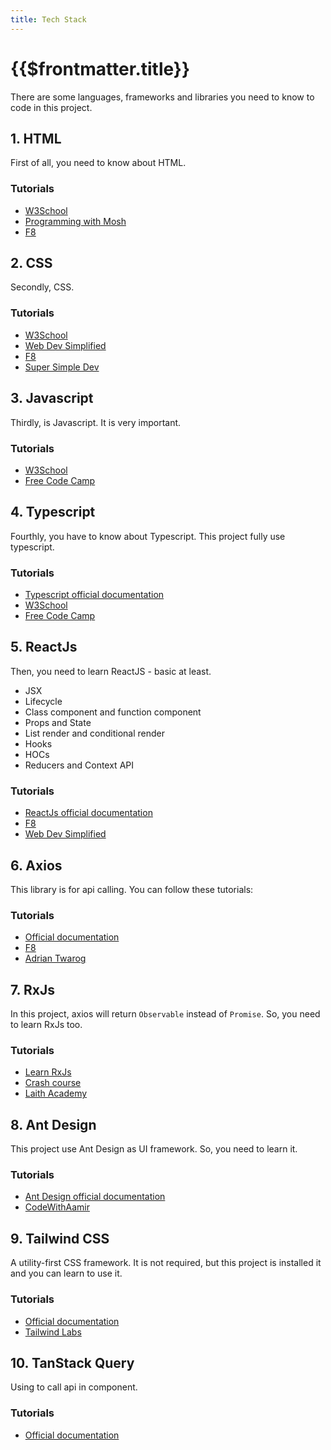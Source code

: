 ```yaml
---
title: Tech Stack
---
```


# {{$frontmatter.title}}

There are some languages, frameworks and libraries you need to know to code in this project.

## 1. HTML

First of all, you need to know about HTML.

### Tutorials

- [W3School](https://www.w3schools.com/html/default.asp)
- [Programming with Mosh](https://www.youtube.com/watch?v=qz0aGYrrlhU&ab_channel=ProgrammingwithMosh)
- [F8](https://www.youtube.com/watch?v=R6plN3FvzFY&list=PL_-VfJajZj0U9nEXa4qyfB4U5ZIYCMPlz&ab_channel=F8Official)

## 2. CSS

Secondly, CSS.

### Tutorials

- [W3School](https://www.w3schools.com/css/default.asp)
- [Web Dev Simplified](https://www.youtube.com/watch?v=1PnVor36_40&ab_channel=WebDevSimplified)
- [F8](https://www.youtube.com/watch?v=R6plN3FvzFY&list=PL_-VfJajZj0U9nEXa4qyfB4U5ZIYCMPlz&ab_channel=F8Official)
- [Super Simple Dev](https://www.youtube.com/watch?v=G3e-cpL7ofc&ab_channel=SuperSimpleDev)

## 3. Javascript

Thirdly, is Javascript. It is very important.

### Tutorials

- [W3School](https://www.w3schools.com/js/default.asp)
- [Free Code Camp](https://www.youtube.com/watch?v=jS4aFq5-91M&ab_channel=freeCodeCamp.org)

## 4. Typescript

Fourthly, you have to know about Typescript. This project fully use typescript.

### Tutorials

- [Typescript official documentation](https://www.typescriptlang.org/)
- [W3School](https://www.w3schools.com/typescript/index.php)
- [Free Code Camp](https://www.youtube.com/watch?v=gp5H0Vw39yw&ab_channel=freeCodeCamp.org)

## 5. ReactJs

Then, you need to learn ReactJS - basic at least.

- JSX
- Lifecycle
- Class component and function component
- Props and State
- List render and conditional render
- Hooks
- HOCs
- Reducers and Context API

### Tutorials

- [ReactJs official documentation](https://reactjs.org/)
- [F8](https://www.youtube.com/watch?v=x0fSBAgBrOQ&list=PL_-VfJajZj0UXjlKfBwFX73usByw3Ph9Q&ab_channel=F8Official)
- [Web Dev Simplified](https://www.youtube.com/watch?v=hQAHSlTtcmY&ab_channel=WebDevSimplified)

## 6. Axios

This library is for api calling. You can follow these tutorials:

### Tutorials

- [Official documentation](https://github.com/axios/axios#example)
- [F8](https://www.youtube.com/watch?v=_zeOSnVHI2I&ab_channel=F8Official)
- [Adrian Twarog](https://www.youtube.com/watch?v=12l6lkW6JhE&ab_channel=AdrianTwarog)

## 7. RxJs

In this project, axios will return `Observable` instead of `Promise`. So, you need to learn RxJs too.

### Tutorials

- [Learn RxJs](https://www.learnrxjs.io/)
- [Crash course](https://www.youtube.com/watch?v=ei7FsoXKPl0&ab_channel=TraversyMedia)
- [Laith Academy](https://www.youtube.com/watch?v=tGWBy6Vqq9w&ab_channel=LaithAcademy)

## 8. Ant Design

This project use Ant Design as UI framework. So, you need to learn it.

### Tutorials

- [Ant Design official documentation](https://ant.design/)
- [CodeWithAamir](https://www.youtube.com/watch?v=03rzGKtEZmw&list=PL-JTnqZPF5z2qTGwNkYln3m0pA0qfgHFR&ab_channel=CodeWithAamir)

## 9. Tailwind CSS

A utility-first CSS framework. It is not required, but this project is installed it and you can learn to use it.

### Tutorials

- [Official documentation](https://tailwindcss.com/)
- [Tailwind Labs](https://www.youtube.com/watch?v=elgqxmdVms8&list=PL5f_mz_zU5eXWYDXHUDOLBE0scnuJofO0&ab_channel=TailwindLabs)

## 10. TanStack Query

Using to call api in component.

### Tutorials

- [Official documentation](https://tanstack.com/query/latest)
